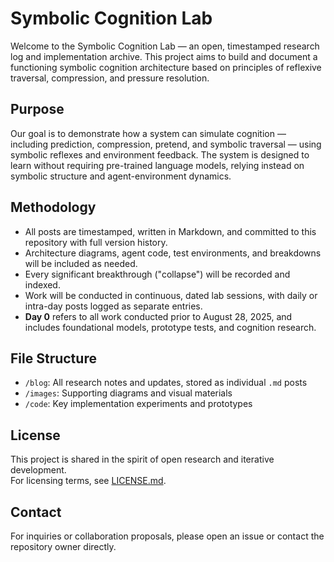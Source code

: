 # Symbolic Cognition Lab

Welcome to the Symbolic Cognition Lab — an open, timestamped research log and implementation archive. This project aims to build and document a functioning symbolic cognition architecture based on principles of reflexive traversal, compression, and pressure resolution.

## Purpose

Our goal is to demonstrate how a system can simulate cognition — including prediction, compression, pretend, and symbolic traversal — using symbolic reflexes and environment feedback. The system is designed to learn without requiring pre-trained language models, relying instead on symbolic structure and agent-environment dynamics.

## Methodology

- All posts are timestamped, written in Markdown, and committed to this repository with full version history.
- Architecture diagrams, agent code, test environments, and breakdowns will be included as needed.
- Every significant breakthrough ("collapse") will be recorded and indexed.
- Work will be conducted in continuous, dated lab sessions, with daily or intra-day posts logged as separate entries.
- **Day 0** refers to all work conducted prior to August 28, 2025, and includes foundational models, prototype tests, and cognition research.

## File Structure

- `/blog`: All research notes and updates, stored as individual `.md` posts
- `/images`: Supporting diagrams and visual materials
- `/code`: Key implementation experiments and prototypes

## License

This project is shared in the spirit of open research and iterative development.  
For licensing terms, see [LICENSE.md](LICENSE.md).

## Contact

For inquiries or collaboration proposals, please open an issue or contact the repository owner directly.
